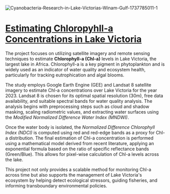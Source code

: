 
![Cyanobacteria-Research-in-Lake-Victorias-Winam-Gulf-1737785011-1](https://github.com/user-attachments/assets/bfc5c5d7-7801-4a25-bf3c-db96ee0925f3)


# <ins>Estimating Chloropyhll-a Concentrations in Lake Victoria</ins>

The project focuses on utilizing satellite imagery and remote sensing techniques to estimate **Chlorophyll-a (Chl-a)** levels in Lake Victoria, the largest lake in Africa. Chlorophyll-a is a key pigment in phytoplankton and is widely used as an indicator of water quality and ecosystem health, particularly for tracking eutrophication and algal blooms.

The study employs Google Earth Engine (GEE) and Landsat 8 satellite imagery to estimate Chl-a concentrations over Lake Victoria for the year 2023. Landsat 8 is chosen for its optimal spatial resolution (30m), free data availability, and suitable spectral bands for water quality analysis. The analysis begins with preprocessing steps such as cloud and shadow masking, scaling radiometric values, and extracting water surfaces using the _Modified Normalized Difference Water Index (MNDWI)_.

Once the water body is isolated, the _Normalized Difference Chlorophyll Index (NDCI)_ is computed using red and red-edge bands as a proxy for Chl-a distribution. The final estimation of Chl-a concentration is performed using a mathematical model derived from recent literature, applying an exponential formula based on the ratio of specific reflectance bands (Green/Blue). This allows for pixel-wise calculation of Chl-a levels across the lake.

This project not only provides a scalable method for monitoring Chl-a across time but also supports the management of Lake Victoria's ecosystem by helping detect ecological stressors, guiding fisheries, and informing transboundary environmental policies.




